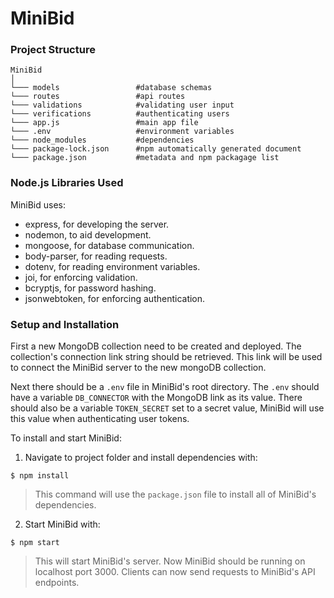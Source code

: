 # MiniBid

### Project Structure
```
MiniBid
│
└─── models                 #database schemas
└─── routes                 #api routes
└─── validations            #validating user input
└─── verifications          #authenticating users           
└─── app.js                 #main app file
└─── .env                   #environment variables
└─── node_modules           #dependencies
└─── package-lock.json      #npm automatically generated document
└─── package.json           #metadata and npm packagage list                  
```
### Node.js Libraries Used
MiniBid uses: 
- express, for developing the server. 
- nodemon, to aid development.
- mongoose, for database communication.
- body-parser, for reading requests.
- dotenv, for reading environment variables.
- joi, for enforcing validation.
- bcryptjs, for password hashing.
- jsonwebtoken, for enforcing authentication.
###  Setup and Installation 
First a new MongoDB collection need to be created and deployed. The collection's connection link string should be retrieved. This link will be used to connect the MiniBid server to the new mongoDB collection.

Next there should be a ```.env``` file in MiniBid's root directory. The ```.env``` should have  a variable ```DB_CONNECTOR``` with the MongoDB link as its value. There should also be a variable ```TOKEN_SECRET``` set to a secret value, MiniBid will use this value when authenticating user tokens.

To install and start MiniBid:
  
1. Navigate to project folder and install dependencies with: 
```
$ npm install
```
> This command will use the ```package.json``` file to install all of MiniBid's dependencies.
2. Start MiniBid with:
  ```
  $ npm start
  ```
  > This will start MiniBid's server.
  Now MiniBid should be running on localhost port 3000. Clients can now send requests to MiniBid's API endpoints. 

